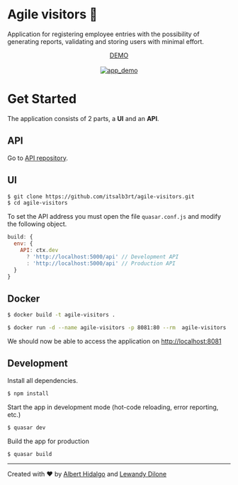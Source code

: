 # Agile visitors :memo:

Application for registering employee entries with the possibility of generating reports, validating and storing users with minimal effort.

<center>
<a href="https://github.com/itsalb3rt/agile-visitors">DEMO</a>
</center>

<br/>

<center>
<a href="https://github.com/itsalb3rt/agile-visitors">
<img src="https://i.imgur.com/nNqdlbi.png" alt="app_demo" />
</a>
</center>

# Get Started

The application consists of 2 parts, a **UI** and an **API**.

## API

Go to [API repository](https://github.com/itsalb3rt/agile-visitors-api).

## UI

```bash
$ git clone https://github.com/itsalb3rt/agile-visitors.git
$ cd agile-visitors
```

To set the API address you must open the file `quasar.conf.js` and modify the following object.

```javascript
build: {
  env: {
    API: ctx.dev
      ? 'http://localhost:5000/api' // Development API
      : 'http://localhost:5000/api' // Production API
  }
}
```

## Docker

```bash
$ docker build -t agile-visitors .
```

```bash
$ docker run -d --name agile-visitors -p 8081:80 --rm  agile-visitors
```

We should now be able to access the application on [http://localhost:8081](http://localhost:8081)

## Development

Install all dependencies.

```bash
$ npm install
```

Start the app in development mode (hot-code reloading, error reporting, etc.)
```bash
$ quasar dev
```

Build the app for production
```bash
$ quasar build
```

---

Created with :heart: by [Albert Hidalgo](https://github.com/itsalb3rt) and [Lewandy Dilone](https://github.com/lewandy)
